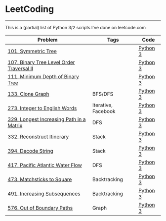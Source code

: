 # LeetCoding
-----------------------
This is a (partial) list of Python 3/2 scripts I've done on leetcode.com

|     Problem          |Tags|      Code      |
|-----------------|---|---------------|
| [101. Symmetric Tree](https://leetcode.com/problems/symmetric-tree/) |   |[Python 3](101_Symmetric_Tree.py) |
|[107. Binary Tree Level Order Traversal II](https://leetcode.com/problems/binary-tree-level-order-traversal-ii) | |[Python 3](107_Binary_Tree_Level_Order_Traversal_II.py) |
| [111. Minimum Depth of Binary Tree](https://leetcode.com/problems/minimum-depth-of-binary-tree)| | [Python 3](111_Minimum_Depth_of_Binary_Tree.py) |
| [133. Clone Graph]() |BFS/DFS | [Python 3](133_Clone_Graph.py)  |
| [273.	Integer to English Words](https://leetcode.com/problems/integer-to-english-words/)| Iterative, Facebook | [Python 3](273_Integer_to_English_Words.py) |
| [329. Longest Increasing Path in a Matrix ](https://leetcode.com/problems/longest-increasing-path-in-a-matrix)| DFS | [Python 3](329_Longest_Increasing_Path_in_a_Matrix.py)|
| [332. Reconstruct Itinerary](https://leetcode.com/problems/reconstruct-itinerary/) | Stack  | [Python 3](332_Reconstruct_Itinerary.py) |
| [394. Decode String](https://leetcode.com/problems/decode-string/) | Stack | [Python 3](394_Decode_String.py) |
| [417. Pacific Atlantic Water Flow](https://leetcode.com/problems/pacific-atlantic-water-flow/) | DFS | [Python 3](417_Pacific_Atlantic_Water_Flow.py) |
| [473. Matchsticks to Square](https://leetcode.com/problems/matchsticks-to-square/) | Backtracking | [Python 3](473_Matchsticks_to_Square.py) |
| [491. Increasing Subsequences](https://leetcode.com/problems/increasing-subsequences/) |Backtracking | [Python 3](491_Increasing_Subsequences.py) |
| [576. Out of Boundary Paths](https://leetcode.com/problems/out-of-boundary-paths/) | Graph |[Python 3](576_Out_of_Boundary_Paths.py) |
